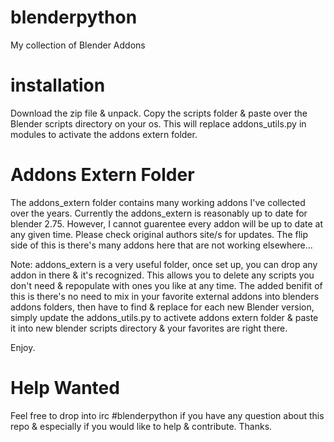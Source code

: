 blenderpython
=============

My collection of Blender Addons

installation 
============

Download the zip file & unpack.
Copy the scripts folder & paste over the Blender scripts directory on your os.
This will replace addons_utils.py in modules to activate the addons extern folder.

Addons Extern Folder
====================

The addons_extern folder contains many working addons I've collected over the years.
Currently the addons_extern is reasonably up to date for blender 2.75.
However, I cannot guarentee every addon will be up to date at any given time.
Please check original authors site/s for updates.
The flip side of this is there's many addons here that are not working elsewhere...

Note: addons_extern is a very useful folder, once set up, you can drop any addon in there & it's recognized.
This allows you to delete any scripts you don't need & repopulate with ones you like at any time.
The added benifit of this is there's no need to mix in your favorite external addons into blenders addons folders, 
then have to find & replace for each new Blender version, 
simply update the addons_utils.py to activete addons extern folder & paste it into new blender scripts directory & your favorites are right there.

Enjoy.

Help Wanted
===========

Feel free to drop into irc #blenderpython if you have any question about this repo & especially if you would like to help & contribute.
Thanks.